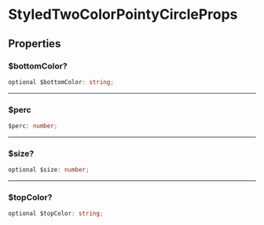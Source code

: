 # StyledTwoColorPointyCircleProps

## Properties

### $bottomColor?

```ts
optional $bottomColor: string;
```

***

### $perc

```ts
$perc: number;
```

***

### $size?

```ts
optional $size: number;
```

***

### $topColor?

```ts
optional $topColor: string;
```
